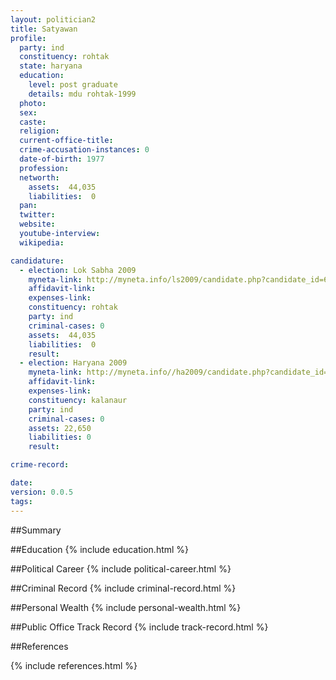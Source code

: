 ```yaml
---
layout: politician2
title: Satyawan
profile: 
  party: ind
  constituency: rohtak
  state: haryana
  education: 
    level: post graduate
    details: mdu rohtak-1999
  photo: 
  sex: 
  caste: 
  religion: 
  current-office-title: 
  crime-accusation-instances: 0
  date-of-birth: 1977
  profession: 
  networth: 
    assets:  44,035
    liabilities:  0
  pan: 
  twitter: 
  website: 
  youtube-interview: 
  wikipedia: 

candidature: 
  - election: Lok Sabha 2009
    myneta-link: http://myneta.info/ls2009/candidate.php?candidate_id=6639
    affidavit-link: 
    expenses-link: 
    constituency: rohtak 
    party: ind
    criminal-cases: 0
    assets:  44,035
    liabilities:  0
    result:  
  - election: Haryana 2009
    myneta-link: http://myneta.info//ha2009/candidate.php?candidate_id=1000
    affidavit-link: 
    expenses-link: 
    constituency: kalanaur 
    party: ind
    criminal-cases: 0
    assets: 22,650
    liabilities: 0
    result:  

crime-record: 

date: 
version: 0.0.5
tags: 
---
```

##Summary


##Education
{% include education.html %}


##Political Career
{% include political-career.html %}


##Criminal Record
{% include criminal-record.html %}


##Personal Wealth
{% include personal-wealth.html %}


##Public Office Track Record
{% include track-record.html %}


##References


{% include references.html %}